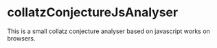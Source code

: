 # collatzConjectureJsAnalyser
This is a small collatz conjecture analyser based on javascript works on browsers.
